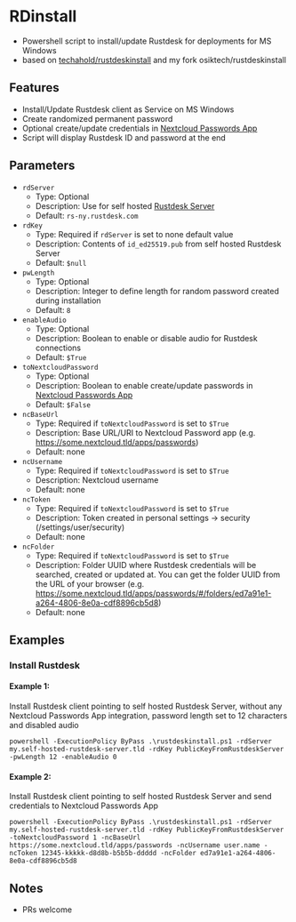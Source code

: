# RDinstall

* Powershell script to install/update Rustdesk for deployments for MS Windows
* based on [techahold/rustdeskinstall](https://github.com/techahold/rustdeskinstall) and my fork osiktech/rustdeskinstall

## Features

* Install/Update Rustdesk client as Service on MS Windows
* Create randomized permanent password
* Optional create/update credentials in [Nextcloud Passwords App](https://apps.nextcloud.com/apps/passwords)
* Script will display Rustdesk ID and password at the end

## Parameters

* `rdServer`
  * Type: Optional
  * Description: Use for self hosted [Rustdesk Server](https://github.com/rustdesk/rustdesk-server)
  * Default: `rs-ny.rustdesk.com`
* `rdKey`
  * Type: Required if `rdServer` is set to none default value
  * Description: Contents of `id_ed25519.pub` from self hosted Rustdesk Server
  * Default: `$null`
* `pwLength`
  * Type: Optional
  * Description: Integer to define length for random password created during installation
  * Default: `8`
* `enableAudio`
  * Type: Optional
  * Description: Boolean to enable or disable audio for Rustdesk connections
  * Default: `$True`
* `toNextcloudPassword`
  * Type: Optional
  * Description: Boolean to enable create/update passwords in [Nextcloud Passwords App](https://apps.nextcloud.com/apps/passwords)
  * Default: `$False`
* `ncBaseUrl`
  * Type: Required if `toNextcloudPassword` is set to `$True`
  * Description: Base URL/URI to Nextcloud Password app (e.g. https://some.nextcloud.tld/apps/passwords)
  * Default: none
* `ncUsername`
  * Type: Required if `toNextcloudPassword` is set to `$True`
  * Description: Nextcloud username
  * Default: none
* `ncToken`
  * Type: Required if `toNextcloudPassword` is set to `$True`
  * Description: Token created in personal settings -> security (/settings/user/security)
  * Default: none
* `ncFolder`
  * Type: Required if `toNextcloudPassword` is set to `$True`
  * Description: Folder UUID where Rustdesk credentials will be searched, created or updated at. You can get the folder UUID from the URL of your browser (e.g. https://some.nextcloud.tld/apps/passwords/#/folders/ed7a91e1-a264-4806-8e0a-cdf8896cb5d8)
  * Default: none

## Examples

### Install Rustdesk

#### Example 1:

Install Rustdesk client pointing to self hosted Rustdesk Server, without any Nextcloud Passwords App integration, password length set to 12 characters and disabled audio

```
powershell -ExecutionPolicy ByPass .\rustdeskinstall.ps1 -rdServer my.self-hosted-rustdesk-server.tld -rdKey PublicKeyFromRustdeskServer -pwLength 12 -enableAudio 0
```

#### Example 2:

Install Rustdesk client pointing to self hosted Rustdesk Server and send credentials to Nextcloud Passwords App

```
powershell -ExecutionPolicy ByPass .\rustdeskinstall.ps1 -rdServer my.self-hosted-rustdesk-server.tld -rdKey PublicKeyFromRustdeskServer -toNextcloudPassword 1 -ncBaseUrl https://some.nextcloud.tld/apps/passwords -ncUsername user.name -ncToken 12345-kkkkk-d8d8b-b5b5b-ddddd -ncFolder ed7a91e1-a264-4806-8e0a-cdf8896cb5d8

```

## Notes

* PRs welcome